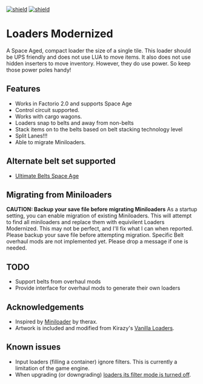 [![shield](https://img.shields.io/badge/Ko--fi-Donate%20-hotpink?logo=kofi&logoColor=white)](https://ko-fi.com/M4M2LCWTH) [![shield](https://img.shields.io/badge/dynamic/json?color=orange&label=Factorio&query=downloads_count&suffix=%20downloads&url=https%3A%2F%2Fmods.factorio.com%2Fapi%2Fmods%2Floaders-modernized)](https://mods.factorio.com/mod/loaders-modernized)

# Loaders Modernized

A Space Aged, compact loader the size of a single tile.  This loader should be UPS friendly and does
not use LUA to move items.  It also does not use hidden inserters to move inventory.  However, they
do use power.  So keep those power poles handy!

## Features

- Works in Factorio 2.0 and supports Space Age
- Control circuit supported.
- Works with cargo wagons.
- Loaders snap to belts and away from non-belts
- Stack items on to the belts based on belt stacking technology level
- Split Lanes!!!
- Able to migrate Miniloaders.

## Alternate belt set supported

- [Ultimate Belts Space Age](https://mods.factorio.com/mod/UltimateBeltsSpaceAge)

## Migrating from Miniloaders

**CAUTION: Backup your save file before migrating Miniloaders**
As a startup setting, you can enable migration of existing Miniloaders.  This will attempt to find all
miniloaders and replace them with equivilent Loaders Modernized.  This may not be perfect, and I'll fix
what I can when reported.  Please backup your save file before attempting migration.  Specific Belt
overhaul mods are not implemented yet.  Please drop a message if one is needed.

## TODO

- Support belts from overhaul mods
- Provide interface for overhaul mods to generate their own loaders

## Acknowledgements

- Inspired by [Miniloader](https://mods.factorio.com/mod/miniloader) by therax.
- Artwork is included and modified from Kirazy's [Vanilla Loaders](https://mods.factorio.com/mod/vanilla-loaders-hd).

## Known issues

- Input loaders (filling a container) ignore filters.  This is currently a limitation of the game engine.
- When upgrading (or downgrading) [loaders its filter mode is turned off](https://forums.factorio.com/viewtopic.php?f=30&t=119559).
